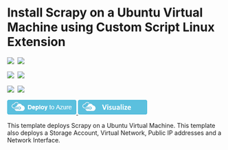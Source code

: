 # Install Scrapy on a Ubuntu Virtual Machine using Custom Script Linux Extension

<IMG SRC="https://azbotstorage.blob.core.windows.net/badges/scrapy-on-ubuntu/PublicLastTestDate.svg" />&nbsp;
<IMG SRC="https://azbotstorage.blob.core.windows.net/badges/scrapy-on-ubuntu/PublicDeployment.svg" />&nbsp;

<IMG SRC="https://azbotstorage.blob.core.windows.net/badges/scrapy-on-ubuntu/FairfaxLastTestDate.svg" />&nbsp;
<IMG SRC="https://azbotstorage.blob.core.windows.net/badges/scrapy-on-ubuntu/FairfaxDeployment.svg" />&nbsp;

<IMG SRC="https://azbotstorage.blob.core.windows.net/badges/scrapy-on-ubuntu/BestPracticeResult.svg" />&nbsp;
<IMG SRC="https://azbotstorage.blob.core.windows.net/badges/scrapy-on-ubuntu/CredScanResult.svg" />&nbsp;

<a href="https://portal.azure.com/#create/Microsoft.Template/uri/https%3A%2F%2Fraw.githubusercontent.com%2FAzure%2Fazure-quickstart-templates%2Fmaster%2Fscrapy-on-ubuntu%2Fazuredeploy.json" target="_blank">
    <img src="https://raw.githubusercontent.com/Azure/azure-quickstart-templates/master/1-CONTRIBUTION-GUIDE/images/deploytoazure.png"/>
</a>
<a href="http://armviz.io/#/?load=https%3A%2F%2Fraw.githubusercontent.com%2FAzure%2Fazure-quickstart-templates%2Fmaster%2Fscrapy-on-ubuntu%2Fazuredeploy.json" target="_blank">
    <img src="https://raw.githubusercontent.com/Azure/azure-quickstart-templates/master/1-CONTRIBUTION-GUIDE/images/visualizebutton.png"/>
</a>

This template deploys Scrapy on a Ubuntu Virtual Machine. This template also deploys a Storage Account, Virtual Network, Public IP addresses and a Network Interface.
